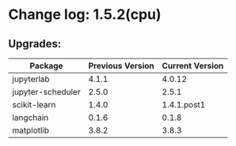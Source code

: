 # Change log: 1.5.2(cpu)

## Upgrades: 

Package | Previous Version | Current Version
---|---|---
jupyterlab|4.1.1|4.0.12
jupyter-scheduler|2.5.0|2.5.1
scikit-learn|1.4.0|1.4.1.post1
langchain|0.1.6|0.1.8
matplotlib|3.8.2|3.8.3
